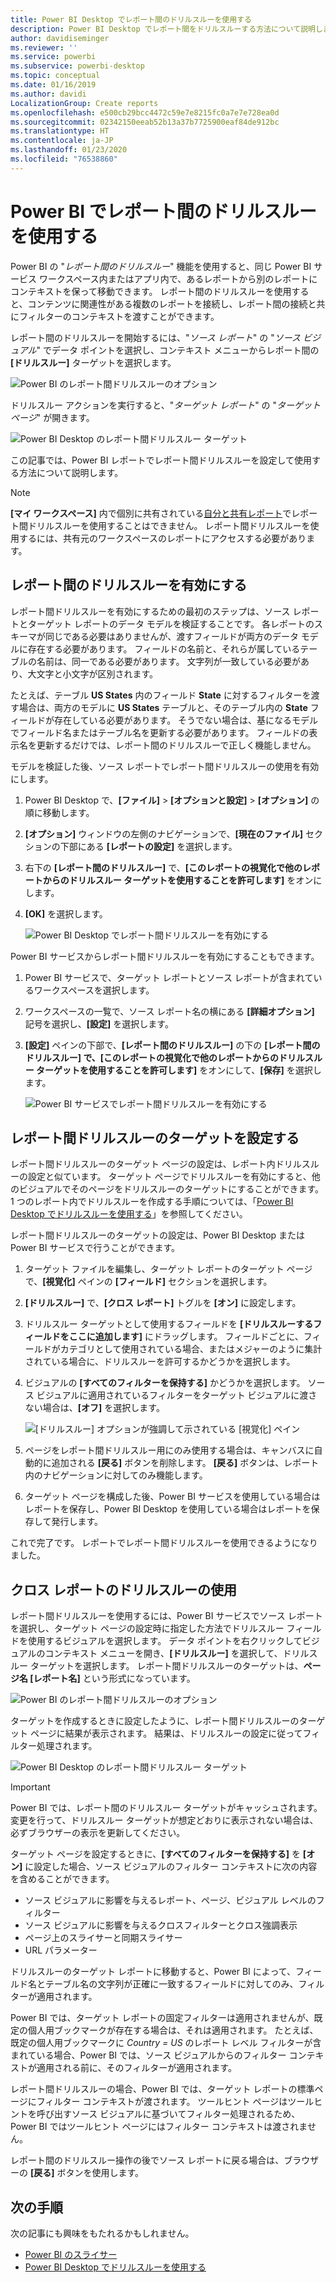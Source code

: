 ```yaml
---
title: Power BI Desktop でレポート間のドリルスルーを使用する
description: Power BI Desktop でレポート間をドリルスルーする方法について説明します
author: davidiseminger
ms.reviewer: ''
ms.service: powerbi
ms.subservice: powerbi-desktop
ms.topic: conceptual
ms.date: 01/16/2019
ms.author: davidi
LocalizationGroup: Create reports
ms.openlocfilehash: e500cb29bcc4472c59e7e8215fc0a7e7e728ea0d
ms.sourcegitcommit: 02342150eeab52b13a37b7725900eaf84de912bc
ms.translationtype: HT
ms.contentlocale: ja-JP
ms.lasthandoff: 01/23/2020
ms.locfileid: "76538860"
---
```

# <a name="use-cross-report-drillthrough-in-power-bi"></a>Power BI でレポート間のドリルスルーを使用する

Power BI の "*レポート間のドリルスルー*" 機能を使用すると、同じ Power BI サービス ワークスペース内またはアプリ内で、あるレポートから別のレポートにコンテキストを保って移動できます。 レポート間のドリルスルーを使用すると、コンテンツに関連性がある複数のレポートを接続し、レポート間の接続と共にフィルターのコンテキストを渡すことができます。 

レポート間のドリルスルーを開始するには、"*ソース レポート*" の "*ソース ビジュアル*" でデータ ポイントを選択し、コンテキスト メニューからレポート間の **[ドリルスルー]** ターゲットを選択します。 

![Power BI のレポート間ドリルスルーのオプション](media/desktop-cross-report-drill-through/cross-report-drill-through-01.png)

ドリルスルー アクションを実行すると、"*ターゲット レポート*" の "*ターゲット ページ*" が開きます。 

![Power BI Desktop のレポート間ドリルスルー ターゲット](media/desktop-cross-report-drill-through/cross-report-drill-through-01a.png)

この記事では、Power BI レポートでレポート間ドリルスルーを設定して使用する方法について説明します。

> [!NOTE]
> **[マイ ワークスペース]** 内で個別に共有されている[自分と共有レポート](service-share-dashboards.md#share-a-dashboard-or-report)でレポート間ドリルスルーを使用することはできません。 レポート間ドリルスルーを使用するには、共有元のワークスペースのレポートにアクセスする必要があります。

## <a name="enable-cross-report-drillthrough"></a>レポート間のドリルスルーを有効にする

レポート間ドリルスルーを有効にするための最初のステップは、ソース レポートとターゲット レポートのデータ モデルを検証することです。 各レポートのスキーマが同じである必要はありませんが、渡すフィールドが両方のデータ モデルに存在する必要があります。 フィールドの名前と、それらが属しているテーブルの名前は、同一である必要があります。 文字列が一致している必要があり、大文字と小文字が区別されます。

たとえば、テーブル **US States** 内のフィールド **State** に対するフィルターを渡す場合は、両方のモデルに **US States** テーブルと、そのテーブル内の **State** フィールドが存在している必要があります。 そうでない場合は、基になるモデルでフィールド名またはテーブル名を更新する必要があります。 フィールドの表示名を更新するだけでは、レポート間のドリルスルーで正しく機能しません。

モデルを検証した後、ソース レポートでレポート間ドリルスルーの使用を有効にします。 

1. Power BI Desktop で、**[ファイル]** > **[オプションと設定]** > **[オプション]** の順に移動します。 
1. **[オプション]** ウィンドウの左側のナビゲーションで、**[現在のファイル]** セクションの下部にある **[レポートの設定]** を選択します。 
1. 右下の **[レポート間のドリルスルー]** で、**[このレポートの視覚化で他のレポートからのドリルスルー ターゲットを使用することを許可します]** をオンにします。 
1. **[OK]** を選択します。 
   
   ![Power BI Desktop でレポート間ドリルスルーを有効にする](media/desktop-cross-report-drill-through/cross-report-drill-through-02.png)

Power BI サービスからレポート間ドリルスルーを有効にすることもできます。
1. Power BI サービスで、ターゲット レポートとソース レポートが含まれているワークスペースを選択します。
1. ワークスペースの一覧で、ソース レポート名の横にある **[詳細オプション]** 記号を選択し、**[設定]** を選択します。 
1. **[設定]** ペインの下部で、**[レポート間のドリルスルー]** の下の **[レポート間のドリルスルー] で、[このレポートの視覚化で他のレポートからのドリルスルー ターゲットを使用することを許可します]** をオンにして、**[保存]** を選択します。
   
   ![Power BI サービスでレポート間ドリルスルーを有効にする](media/desktop-cross-report-drill-through/cross-report-drill-through-02a.png)

## <a name="set-up-a-cross-report-drillthrough-target"></a>レポート間ドリルスルーのターゲットを設定する

レポート間ドリルスルーのターゲット ページの設定は、レポート内ドリルスルーの設定と似ています。 ターゲット ページでドリルスルーを有効にすると、他のビジュアルでそのページをドリルスルーのターゲットにすることができます。 1 つのレポート内でドリルスルーを作成する手順については、「[Power BI Desktop でドリルスルーを使用する](desktop-drillthrough.md)」を参照してください。

レポート間ドリルスルーのターゲットの設定は、Power BI Desktop または Power BI サービスで行うことができます。 
1. ターゲット ファイルを編集し、ターゲット レポートのターゲット ページで、**[視覚化]** ペインの **[フィールド]** セクションを選択します。 
1. **[ドリルスルー]** で、**[クロス レポート]** トグルを **[オン]** に設定します。 
1. ドリルスルー ターゲットとして使用するフィールドを **[ドリルスルーするフィールドをここに追加します]** にドラッグします。 フィールドごとに、フィールドがカテゴリとして使用されている場合、またはメジャーのように集計されている場合に、ドリルスルーを許可するかどうかを選択します。 
1. ビジュアルの **[すべてのフィルターを保持する]** かどうかを選択します。 ソース ビジュアルに適用されているフィルターをターゲット ビジュアルに渡さない場合は、**[オフ]** を選択します。
   
   ![[ドリルスルー] オプションが強調して示されている [視覚化] ペイン](media/desktop-cross-report-drill-through/cross-report-drill-through-03.png)
   
1. ページをレポート間ドリルスルー用にのみ使用する場合は、キャンバスに自動的に追加される **[戻る]** ボタンを削除します。 **[戻る]** ボタンは、レポート内のナビゲーションに対してのみ機能します。 
1. ターゲット ページを構成した後、Power BI サービスを使用している場合はレポートを保存し、Power BI Desktop を使用している場合はレポートを保存して発行します。

これで完了です。 レポートでレポート間ドリルスルーを使用できるようになりました。 

## <a name="use-cross-report-drillthrough"></a>クロス レポートのドリルスルーの使用

レポート間ドリルスルーを使用するには、Power BI サービスでソース レポートを選択し、ターゲット ページの設定時に指定した方法でドリルスルー フィールドを使用するビジュアルを選択します。 データ ポイントを右クリックしてビジュアルのコンテキスト メニューを開き、**[ドリルスルー]** を選択して、ドリルスルー ターゲットを選択します。 レポート間ドリルスルーのターゲットは、**ページ名 [レポート名]** という形式になっています。

![Power BI のレポート間ドリルスルーのオプション](media/desktop-cross-report-drill-through/cross-report-drill-through-01.png)

ターゲットを作成するときに設定したように、レポート間ドリルスルーのターゲット ページに結果が表示されます。 結果は、ドリルスルーの設定に従ってフィルター処理されます。

![Power BI Desktop のレポート間ドリルスルー ターゲット](media/desktop-cross-report-drill-through/cross-report-drill-through-01a.png)

> [!IMPORTANT]
> Power BI では、レポート間のドリルスルー ターゲットがキャッシュされます。 変更を行って、ドリルスルー ターゲットが想定どおりに表示されない場合は、必ずブラウザーの表示を更新してください。 

ターゲット ページを設定するときに、**[すべてのフィルターを保持する]** を **[オン]** に設定した場合、ソース ビジュアルのフィルター コンテキストに次の内容を含めることができます。 

- ソース ビジュアルに影響を与えるレポート、ページ、ビジュアル レベルのフィルター 
- ソース ビジュアルに影響を与えるクロスフィルターとクロス強調表示 
- ページ上のスライサーと同期スライサー
- URL パラメーター

ドリルスルーのターゲット レポートに移動すると、Power BI によって、フィールド名とテーブル名の文字列が正確に一致するフィールドに対してのみ、フィルターが適用されます。 

Power BI では、ターゲット レポートの固定フィルターは適用されませんが、既定の個人用ブックマークが存在する場合は、それは適用されます。 たとえば、既定の個人用ブックマークに *Country = US* のレポート レベル フィルターが含まれている場合、Power BI では、ソース ビジュアルからのフィルター コンテキストが適用される前に、そのフィルターが適用されます。 

レポート間ドリルスルーの場合、Power BI では、ターゲット レポートの標準ページにフィルター コンテキストが渡されます。 ツールヒント ページはツールヒントを呼び出すソース ビジュアルに基づいてフィルター処理されるため、Power BI ではツールヒント ページにはフィルター コンテキストは渡されません。

レポート間のドリルスルー操作の後でソース レポートに戻る場合は、ブラウザーの **[戻る]** ボタンを使用します。 

## <a name="next-steps"></a>次の手順

次の記事にも興味をもたれるかもしれません。

- [Power BI のスライサー](visuals/power-bi-visualization-slicers.md)
- [Power BI Desktop でドリルスルーを使用する](desktop-drillthrough.md)

